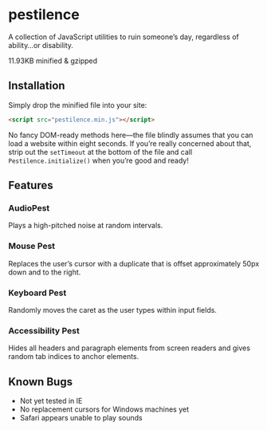 # pestilence

A collection of JavaScript utilities to ruin someone’s day, regardless of ability…or disability.

11.93KB minified & gzipped

## Installation
Simply drop the minified file into your site:

```html
<script src="pestilence.min.js"></script>
```

No fancy DOM-ready methods here—the file blindly assumes that you can load a website within eight seconds. If you’re really concerned about that, strip out the `setTimeout` at the bottom of the file and call `Pestilence.initialize()` when you’re good and ready!

## Features

### AudioPest

Plays a high-pitched noise at random intervals.

### Mouse Pest

Replaces the user’s cursor with a duplicate that is offset approximately 50px down and to the right.

### Keyboard Pest

Randomly moves the caret as the user types within input fields.

### Accessibility Pest

Hides all headers and paragraph elements from screen readers and gives random tab indices to anchor elements.

## Known Bugs

- Not yet tested in IE
- No replacement cursors for Windows machines yet
- Safari appears unable to play sounds

